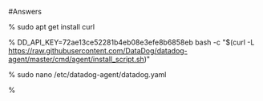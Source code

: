 #Answers

% sudo apt get install curl

% DD_API_KEY=72ae13ce52281b4eb08e3efe8b6858eb bash -c "$(curl -L https://raw.githubusercontent.com/DataDog/datadog-agent/master/cmd/agent/install_script.sh)"


% sudo nano /etc/datadog-agent/datadog.yaml

% 
